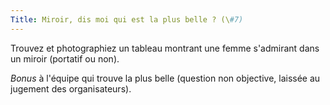 ```yaml
---
Title: Miroir, dis moi qui est la plus belle ? (\#7)
---
```


Trouvez et photographiez un tableau montrant une femme s'admirant dans un miroir (portatif ou non).

*Bonus* à l'équipe qui trouve la plus belle (question non objective, laissée au jugement des organisateurs).
